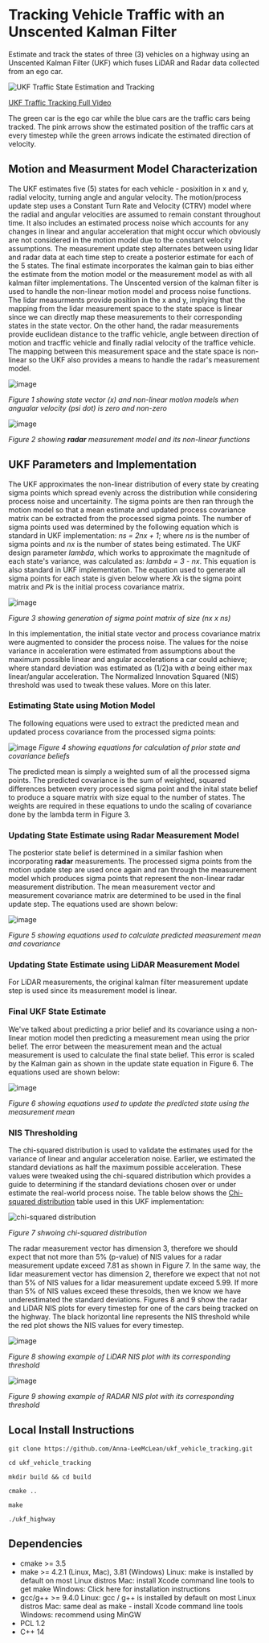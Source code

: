 # Tracking Vehicle Traffic with an Unscented Kalman Filter
Estimate and track the states of three (3) vehicles on a highway using an Unscented Kalman Filter (UKF) which fuses LiDAR and Radar data collected from an ego car.

![UKF Traffic State Estimation and Tracking](https://github.com/Anna-LeeMcLean/ukf_vehicle_tracking/assets/60242931/a37532e0-a301-46fd-9920-1922827bfecf)

[UKF Traffic Tracking Full Video](https://drive.google.com/file/d/1waTpi-bz6Hv2raLWvd0hSLEpJ72nJB9q/view?usp=sharing)

The green car is the ego car while the blue cars are the traffic cars being tracked. The pink arrows show the estimated position of the traffic cars at every timestep while the green arrows indicate the estimated direction of velocity.

## Motion and Measurment Model Characterization
The UKF estimates five (5) states for each vehicle - posixition in x and y, radial velocity, turning angle and angular velocity. The motion/process update step uses a Constant Turn Rate and Velocity (CTRV) model where the radial and angular velocities are assumed to remain constant throughout time. It also includes an estimated process noise which accounts for any changes in linear and angular acceleration that might occur which obviously are not considered in the motion model due to the constant velocity assumptions. The measurement update step alternates between using lidar and radar data at each time step to create a posterior estimate for each of the 5 states. The final estimate incorporates the kalman gain to bias either the estimate from the motion model or the measurement model as with all kalman filter implementations. The Unscented version of the kalman filter is used to handle the non-linear motion model and process noise functions. The lidar measurments provide position in the x and y, implying that the mapping from the lidar measurement space to the state space is linear since we can directly map these measurements to their corresponding states in the state vector. On the other hand, the radar measurements provide euclidean distance to the traffic vehicle, angle between direction of motion and tracffic vehicle and finally radial velocity of the traffice vehicle. The mapping between this measurement space and the state space is non-linear so the UKF also provides a means to handle the radar's measurement model.

![image](https://github.com/Anna-LeeMcLean/ukf_vehicle_tracking/assets/60242931/f802124c-a6d7-4214-9e6a-1570a3dd34fb)

*Figure 1 showing state vector (x) and non-linear motion models when angualar velocity (psi dot) is zero and non-zero*

![image](https://github.com/Anna-LeeMcLean/ukf_vehicle_tracking/assets/60242931/dde5719f-a7eb-4052-81c4-9aff13d09f9f)

*Figure 2 showing **radar** measurement model and its non-linear functions*

## UKF Parameters and Implementation
The UKF approximates the non-linear distribution of every state by creating sigma points which spread evenly across the distribution while considering process noise and uncertainity. The sigma points are then ran through the motion model so that a mean estimate and updated process covariance matrix can be extracted from the processed sigma points. The number of sigma points used was determined by the following equation which is standard in UKF implementation: *ns = 2nx + 1*; where *ns* is the number of sigma points and *nx* is the number of states being estimated. The UKF design parameter *lambda*, which works to approximate the magnitude of each state's variance, was calculated as: *lambda = 3 - nx*. This equation is also standard in UKF implementation. The equation used to generate all sigma points for each state is given below where *Xk* is the sigma point matrix and *Pk* is the initial process covariance matrix.

![image](https://github.com/Anna-LeeMcLean/ukf_vehicle_tracking/assets/60242931/a82b2283-e047-46ca-864a-bfbc2184ec1e)

*Figure 3 showing generation of sigma point matrix of size (nx x ns)*

In this implementation, the initial state vector and process covariance matrix were augmented to consider the process noise. The values for the noise variance in acceleration were estimated from assumptions about the maximum possible linear and angular accelerations a car could achieve; where standard deviation was estimated as (1/2)a with *a* being either max linear/angular acceleration. The Normalized Innovation Squared (NIS) threshold was used to tweak these values. More on this later.

### Estimating State using Motion Model
The following equations were used to extract the predicted mean and updated process covariance from the processed sigma points:

![image](https://github.com/Anna-LeeMcLean/ukf_vehicle_tracking/assets/60242931/4c4f1bf7-0e29-49fb-acf8-4ceb4f9681a4)
*Figure 4 showing equations for calculation of prior state and covariance beliefs*

The predicted mean is simply a weighted sum of all the processed sigma points. The predicted covariance is the sum of weighted, squared differences between every processed sigma point and the inital state belief to produce a square matrix with size equal to the number of states. The weights are required in these equations to undo the scaling of covariance done by the lambda term in Figure 3.

### Updating State Estimate using Radar Measurement Model
The posterior state belief is determined in a similar fashion when incorporating **radar** measurements. The processed sigma points from the motion update step are used once again and ran through the measurement model which produces sigma points that represent the non-linear radar measurement distribution. The mean measurement vector and measurement covariance matrix are determined to be used in the final update step. The equations used are shown below:

![image](https://github.com/Anna-LeeMcLean/ukf_vehicle_tracking/assets/60242931/6dfb0595-ef45-40c5-bf6e-77b1d79abf67)

*Figure 5 showing equations used to calculate predicted measurement mean and covariance*

### Updating State Estimate using LiDAR Measurement Model
For LiDAR measurements, the original kalman filter measurement update step is used since its measurement model is linear.

### Final UKF State Estimate
We've talked about predicting a prior belief and its covariance using a non-linear motion model then predicting a measurement mean using the prior belief. The error between the measurement mean and the actual measurement is used to calculate the final state belief. This error is scaled by the Kalman gain as shown in the update state equation in Figure 6. The equations used are shown below:

![image](https://github.com/Anna-LeeMcLean/ukf_vehicle_tracking/assets/60242931/34c5f20e-10c2-4a5a-b3de-fccc6131caed)

*Figure 6 showing equations used to update the predicted state using the measurement mean*

### NIS Thresholding

The chi-squared distribution is used to validate the estimates used for the variance of linear and angular acceleration noise. Earlier, we estimated the standard deviations as half the maximum possible acceleration. These values were tweaked using the chi-squared distribution which provides a guide to determining if the standard deviations chosen over or under estimate the real-world process noise. The table below shows the [Chi-squared distribution](https://en.wikipedia.org/wiki/Chi-squared_distribution) table used in this UKF implementation:

![chi-squared distribution](https://github.com/Anna-LeeMcLean/ukf_vehicle_tracking/assets/60242931/2092b9b3-50f8-41c8-82a6-3e568280a8ea)

*Figure 7 shwoing chi-squared distribution*

The radar measurement vector has dimension 3, therefore we should expect that not more than 5% (p-value) of NIS values for a radar measurement update exceed 7.81 as shown in Figure 7. In the same way, the lidar measurement vector has dimension 2, therefore we expect that not not than 5% of NIS values for a lidar measurement update exceed 5.99. If more than 5% of NIS values exceed these thresolds, then we know we have underestimated the standard deviations. Figures 8 and 9 show the radar and LiDAR NIS plots for every timestep for one of the cars being tracked on the highway. The black horizontal line represents the NIS threshold while the red plot shows the NIS values for every timestep.

![image](https://github.com/Anna-LeeMcLean/ukf_vehicle_tracking/assets/60242931/e00014b1-1114-4638-911e-8086846e26b5)

*Figure 8 showing example of LiDAR NIS plot with its corresponding threshold*

![image](https://github.com/Anna-LeeMcLean/ukf_vehicle_tracking/assets/60242931/e52c150d-f52b-499b-86fe-d11e38c930e2)

*Figure 9 showing example of RADAR NIS plot with its corresponding threshold*

## Local Install Instructions

`git clone https://github.com/Anna-LeeMcLean/ukf_vehicle_tracking.git`

`cd ukf_vehicle_tracking`

`mkdir build && cd build`

`cmake ..`

`make`

`./ukf_highway`


## Dependencies
* cmake >= 3.5
* make >= 4.2.1 (Linux, Mac), 3.81 (Windows)
    Linux: make is installed by default on most Linux distros
    Mac: install Xcode command line tools to get make
    Windows: Click here for installation instructions
* gcc/g++ >= 9.4.0
    Linux: gcc / g++ is installed by default on most Linux distros
    Mac: same deal as make - install Xcode command line tools
    Windows: recommend using MinGW
* PCL 1.2
* C++ 14

